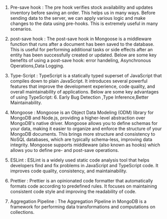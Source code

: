 1. Pre-save hook : The pre hook verifies stock availability and updates inventory before saving an order. This helps us in many ways. Before sending data to the server, we can apply various logic and make changes to the data using pre-hooks. This is extremely useful in many scenarios.

2. post-save hook : The post-save hook in Mongoose is a middleware function that runs after a document has been saved to the database. This is useful for performing additional tasks or side effects after an entity has been successfully created or updated. Below are some key benefits of using a post-save hook: error handeling, Asynchronous Operations,Data Logging.

3. Type-Script : TypeScript is a statically typed superset of JavaScript that compiles down to plain JavaScript. It introduces several powerful features that improve the development experience, code quality, and overall maintainability of applications. Below are some key advantages of using TypeScript: 6. Early Bug Detection
   ,Type Inference,Better Maintainability.

4. Mongoose : Mongoose is an Object Data Modeling (ODM) library for MongoDB and Node.js, providing a higher-level abstraction over MongoDB's native driver. Mongoose allows you to define schemas for your data, making it easier to organize and enforce the structure of your MongoDB documents. This brings more structure and consistency to NoSQL databases, which are typically schema-less, improving data integrity. Mongoose supports middleware (also known as hooks) which allows you to define pre- and post-save operations.

5. ESLint : ESLint is a widely used static code analysis tool that helps developers find and fix problems in JavaScript and TypeScript code. It improves code quality, consistency, and maintainability.

6. Prettier : Prettier is an opinionated code formatter that automatically formats code according to predefined rules. It focuses on maintaining consistent code style and improving the readability of code.

7. Aggregation Pipeline : The Aggregation Pipeline in MongoDB is a framework for performing data transformations and computations on collections.
